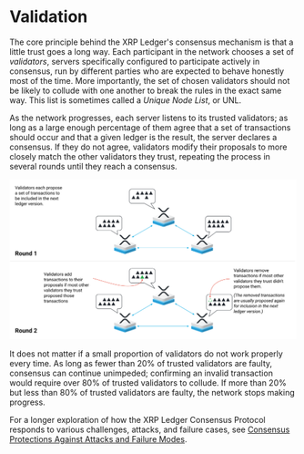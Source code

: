 # Validation

The core principle behind the XRP Ledger's consensus mechanism is that a little trust goes a long way. Each participant in the network chooses a set of _validators_, servers specifically configured to participate actively in consensus, run by different parties who are expected to behave honestly most of the time. More importantly, the set of chosen validators should not be likely to collude with one another to break the rules in the exact same way. This list is sometimes called a _Unique Node List_, or UNL.

As the network progresses, each server listens to its trusted validators; as long as a large enough percentage of them agree that a set of transactions should occur and that a given ledger is the result, the server declares a consensus. If they do not agree, validators modify their proposals to more closely match the other validators they trust, repeating the process in several rounds until they reach a consensus.

[![Validation Rounds](../../../img/consensus-rounds.svg)](../../../img/consensus-rounds.svg)

It does not matter if a small proportion of validators do not work properly every time. As long as fewer than 20% of trusted validators are faulty, consensus can continue unimpeded; confirming an invalid transaction would require over 80% of trusted validators to collude. If more than 20% but less than 80% of trusted validators are faulty, the network stops making progress.

For a longer exploration of how the XRP Ledger Consensus Protocol responds to various challenges, attacks, and failure cases, see [Consensus Protections Against Attacks and Failure Modes](consensus-protections.html).